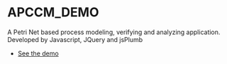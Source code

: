 # APCCM_DEMO
A Petri Net based process modeling, verifying and analyzing application. Developed by Javascript, JQuery and  jsPlumb
* [See the demo](http://htmlpreview.github.io/?https://github.com/xiu066/APCCM_DEMO/blob/master/index.html)
